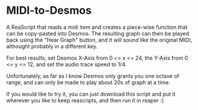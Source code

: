 # MIDI-to-Desmos

A ReaScript that reads a midi item and creates a piece-wise function that can be copy-pasted into Desmos. The resulting graph can then be played back using the "Hear Graph" button, and it will sound like the original MIDI, althought probably in a different key.

For best results, set Desmos X-Axis from 0 <= x <= 24, the Y-Axis from 0 <= y <= 12, and set the audio trace speed to 1/4.

Unfortunately, as far as I know Desmos only grants you one octave of range, and can only be made to play about 20s of graph at a time.

If you would like to try it, you can just download this script and put it wherever you like to keep reascripts, and then run it in reaper :)
